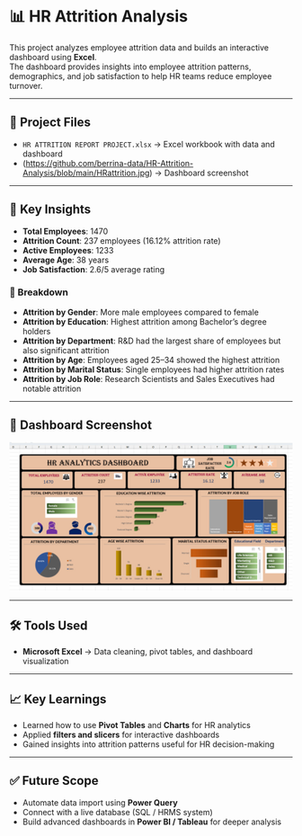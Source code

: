 
# 📊 HR Attrition Analysis

This project analyzes employee attrition data and builds an interactive dashboard using **Excel**.  
The dashboard provides insights into employee attrition patterns, demographics, and job satisfaction to help HR teams reduce employee turnover.  

---

## 📂 Project Files
- `HR ATTRITION REPORT PROJECT.xlsx` → Excel workbook with data and dashboard  
- (https://github.com/berrina-data/HR-Attrition-Analysis/blob/main/HRattrition.jpg) → Dashboard screenshot  

---

## 🚀 Key Insights
- **Total Employees**: 1470  
- **Attrition Count**: 237 employees (16.12% attrition rate)  
- **Active Employees**: 1233  
- **Average Age**: 38 years  
- **Job Satisfaction**: 2.6/5 average rating  

### 📌 Breakdown
- **Attrition by Gender**: More male employees compared to female  
- **Attrition by Education**: Highest attrition among Bachelor’s degree holders  
- **Attrition by Department**: R&D had the largest share of employees but also significant attrition  
- **Attrition by Age**: Employees aged 25–34 showed the highest attrition  
- **Attrition by Marital Status**: Single employees had higher attrition rates  
- **Attrition by Job Role**: Research Scientists and Sales Executives had notable attrition  

---

## 📸 Dashboard Screenshot
![HR Attrition Dashboard](HRattrition.jpg)

---

## 🛠 Tools Used
- **Microsoft Excel** → Data cleaning, pivot tables, and dashboard visualization  

---

## 📈 Key Learnings
- Learned how to use **Pivot Tables** and **Charts** for HR analytics  
- Applied **filters and slicers** for interactive dashboards  
- Gained insights into attrition patterns useful for HR decision-making  

---

## ✅ Future Scope
- Automate data import using **Power Query**  
- Connect with a live database (SQL / HRMS system)  
- Build advanced dashboards in **Power BI / Tableau** for deeper analysis  

